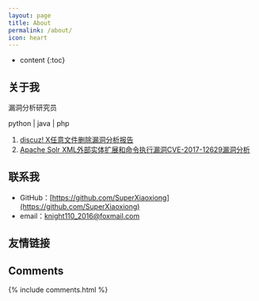 ```yaml
---
layout: page
title: About
permalink: /about/
icon: heart
---
```


* content
{:toc}

## 关于我

漏洞分析研究员

python | java | php

1. [discuz! X任意文件删除漏洞分析报告](https://cert.360.cn/report/detail?id=37b39434132113bd285fc004e765b245)
2. [Apache Solr XML外部实体扩展和命令执行漏洞CVE-2017-12629漏洞分析](https://superxiaoxiong.github.io/2017/10/21/Apache-Solr-XML%E5%A4%96%E9%83%A8%E5%AE%9E%E4%BD%93%E6%89%A9%E5%B1%95%E5%92%8C%E5%91%BD%E4%BB%A4%E6%89%A7%E8%A1%8C%E6%BC%8F%E6%B4%9ECVE-2017-12629%E6%BC%8F%E6%B4%9E%E5%88%86%E6%9E%90/)

## 联系我

* GitHub：[https://github.com/SuperXiaoxiong](https://github.com/SuperXiaoxiong)
* email：knight110_2016@foxmail.com


## 友情链接



## Comments

{% include comments.html %}
